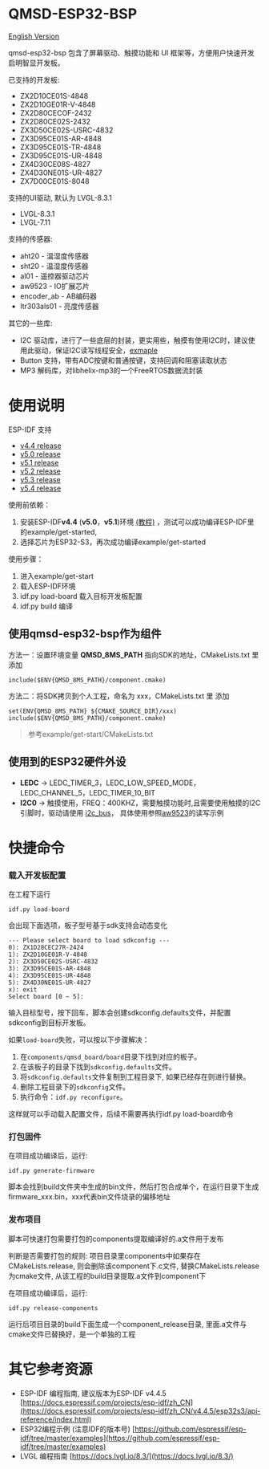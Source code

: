

# QMSD-ESP32-BSP

  [English Version](./README.md)  

qmsd-esp32-bsp 包含了屏幕驱动、触摸功能和 UI 框架等，方便用户快速开发启明智显开发板。

已支持的开发板:

- ZX2D10CE01S-4848
- ZX2D10GE01R-V-4848
- ZX2D80CECOF-2432
- ZX2D80CE02S-2432
- ZX3D50CE02S-USRC-4832
- ZX3D95CE01S-AR-4848
- ZX3D95CE01S-TR-4848
- ZX3D95CE01S-UR-4848
- ZX4D30CE08S-4827
- ZX4D30NE01S-UR-4827
- ZX7D00CE01S-8048


支持的UI驱动, 默认为 LVGL-8.3.1

- LVGL-8.3.1
- LVGL-7.11


支持的传感器:

- aht20 - 温湿度传感器
- sht20 - 温湿度传感器
- al01 - 遥控器驱动芯片
- aw9523 - IO扩展芯片
- encoder_ab - AB编码器
- ltr303als01 - 亮度传感器


其它的一些库:

- I2C 驱动库，进行了一些底层的封装，更实用些，触摸有使用I2C时，建议使用此驱动，保证I2C读写线程安全，[exmaple](/components-ext/qmsd_sensor/aw9523)
- Button 支持，带有ADC按键和普通按键，支持回调和阻塞读取状态
- MP3 解码库，对libhelix-mp3的一个FreeRTOS数据流封装


# 使用说明

ESP-IDF 支持

-   [v4.4 release](https://github.com/espressif/esp-idf/tree/release/v4.4)     
-   [v5.0 release](https://github.com/espressif/esp-idf/tree/release/v5.0)     
-   [v5.1 release](https://github.com/espressif/esp-idf/tree/release/v5.1)     
-   [v5.2 release](https://github.com/espressif/esp-idf/tree/release/v5.2)     
-   [v5.3 release](https://github.com/espressif/esp-idf/tree/release/v5.3)     
-   [v5.4 release](https://github.com/espressif/esp-idf/tree/release/v5.4)     


使用前依赖：

1. 安装ESP-IDF**v4.4**  (**v5.0**，**v5.1**)环境 [(教程)](https://docs.espressif.com/projects/esp-idf/zh_CN/release-v4.4/esp32s3/get-started/index.html)    ，测试可以成功编译ESP-IDF里的example/get-started, 
1. 选择芯片为ESP32-S3，再次成功编译example/get-started


使用步骤：

1. 进入example/get-start
1. 载入ESP-IDF环境
1. idf.py load-board 载入目标开发板配置
1. idf.py build 编译


## 使用qmsd-esp32-bsp作为组件

方法一：设置环境变量  **QMSD_8MS_PATH**  指向SDK的地址，CMakeLists.txt 里 添加

```
include($ENV{QMSD_8MS_PATH}/component.cmake)
```

方法二：将SDK拷贝到个人工程，命名为 xxx，CMakeLists.txt 里 添加

```
set(ENV{QMSD_8MS_PATH} ${CMAKE_SOURCE_DIR}/xxx)
include($ENV{QMSD_8MS_PATH}/component.cmake)
```

> 参考example/get-start/CMakeLists.txt

## 使用到的ESP32硬件外设

- **LEDC**     -> LEDC_TIMER_3，LEDC_LOW_SPEED_MODE，LEDC_CHANNEL_5，LEDC_TIMER_10_BIT
- **I2C0**     -> 触摸使用，FREQ：400KHZ，需要触摸功能时,且需要使用触摸的I2C引脚时，驱动请使用 [i2c_bus](/components-third-party/i2c_bus)， 具体使用参照[aw9523](/components-ext/qmsd_sensor/aw9523)的读写示例


# 快捷命令

### 载入开发板配置

在工程下运行

```
idf.py load-board
```

会出现下面选项，板子型号基于sdk支持会动态变化

```
--- Please select board to load sdkconfig ---
0): ZX1D28CEC27R-2424
1): ZX2D10GE01R-V-4848
2): ZX3D50CE02S-USRC-4832
3): ZX3D95CE01S-AR-4848
4): ZX3D95CE01S-UR-4848
5): ZX4D30NE01S-UR-4827
x): exit
Select board [0 ~ 5]:
```

输入目标型号，按下回车，脚本会创建sdkconfig.defaults文件，并配置sdkconfig到目标开发板。

如果`load-board`失败，可以按以下步骤解决：

1. 在`components/qmsd_board/board`目录下找到对应的板子。
2. 在该板子的目录下找到`sdkconfig.defaults`文件。
3. 将`sdkconfig.defaults`文件复制到工程目录下, 如果已经存在则进行替换。
4. 删除工程目录下的`sdkconfig`文件。
5. 执行命令：`idf.py reconfigure`。

这样就可以手动载入配置文件，后续不需要再执行idf.py load-board命令

### 打包固件

在项目成功编译后，运行:

```
idf.py generate-firmware
```

脚本会找到build文件夹中生成的bin文件，然后打包合成单个，在运行目录下生成 firmware_xxx.bin，xxx代表bin文件烧录的偏移地址

### 发布项目

脚本可快速打包需要打包的components提取编译好的.a文件用于发布

判断是否需要打包的规则: 项目目录里components中如果存在CMakeLists.release, 则会删除该component下.c文件, 替换CMakeLists.release为cmake文件, 从该工程的build目录提取.a文件到component下

在项目成功编译后，运行:

```
idf.py release-components
```

运行后项目目录的build下面生成一个component_release目录, 里面.a文件与cmake文件已替换好，是一个单独的工程

# 其它参考资源
 
- ESP-IDF 编程指南, 建议版本为ESP-IDF v4.4.5     [https://docs.espressif.com/projects/esp-idf/zh_CN](https://docs.espressif.com/projects/esp-idf/zh_CN/v4.4.5/esp32s3/api-reference/index.html)  
- ESP32编程示例 (注意IDF的版本号) [https://github.com/espressif/esp-idf/tree/master/examples](https://github.com/espressif/esp-idf/tree/master/examples)
- LVGL 编程指南     [https://docs.lvgl.io/8.3/](https://docs.lvgl.io/8.3/)        [ ](https://8ms.xyz/appshop)  


